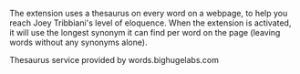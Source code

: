 The extension uses a thesaurus on every word on a webpage, to help you reach Joey Tribbiani's level of eloquence. When the extension is activated, it will use the longest synonym it can find per word on the page (leaving words without any synonyms alone).

Thesaurus service provided by words.bighugelabs.com
